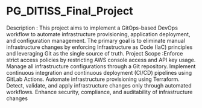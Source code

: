 # PG_DITISS_Final_Project
Description : This project aims to implement a GitOps-based DevOps workflow to automate infrastructure provisioning,
application deployment, and configuration management. The primary goal is to eliminate manual infrastructure
changes by enforcing Infrastructure as Code (IaC) principles and leveraging Git as the single source of truth. Project
Scope :Enforce strict access policies by restricting AWS console access and API key usage. Manage all
infrastructure configurations through a Git repository. Implement continuous integration and continuous
deployment (CI/CD) pipelines using GitLab Actions. Automate infrastructure provisioning using Terraform. Detect,
validate, and apply infrastructure changes only through automated workflows. Enhance security, compliance, and
auditability of infrastructure changes
